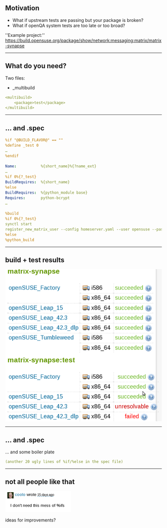 ## Motivation

* What if upstream tests are passing but your package is broken?
* What if openQA system tests are too late or too broad?

''Example project:''
https://build.opensuse.org/package/show/network:messaging:matrix/matrix-synapse

---

## What do you need?

Two files:

* _multibuild

```yaml
<multibuild>
    <package>test</package>
</multibuild>
```

---

## … and <package>.spec

```yaml
%if "@BUILD_FLAVOR@" == ""
%define _test 0
…
%endif

Name:           %{short_name}%{?name_ext}
…
%if 0%{?_test}
BuildRequires:  %{short_name}
%else
BuildRequires:  %{python_module base}
Requires:       python-bcrypt
…

%build
%if 0%{?_test}
synctl start
register_new_matrix_user --config homeserver.yaml --user opensuse --password opensuse --admin https://localhost:8448
%else
%python_build
```

---

## build + test results

<img src="img/obs_example.png"/>

---

## … and <package>.spec

… and some boiler plate
```yaml
(another 20 ugly lines of %if/%else in the spec file)
```

---

## not all people like that

<img src="img/declined.png"/>

ideas for improvements?


